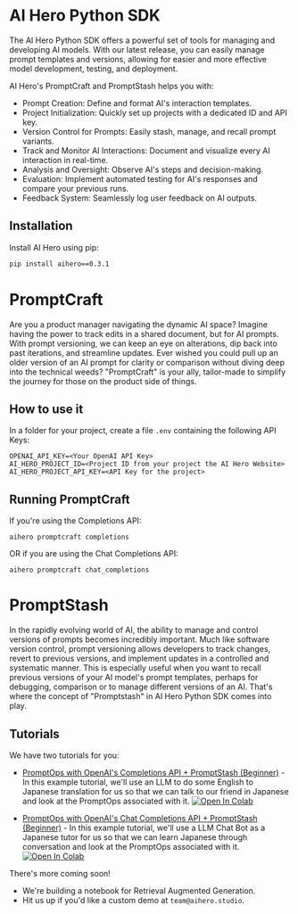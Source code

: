 # AI Hero Python SDK
The AI Hero Python SDK offers a powerful set of tools for managing and developing AI models. With our latest release, you can easily manage prompt templates and versions, allowing for easier and more effective model development, testing, and deployment.

AI Hero's PromptCraft and PromptStash helps you with:
- Prompt Creation: Define and format AI's interaction templates.
- Project Initialization: Quickly set up projects with a dedicated ID and API key.
- Version Control for Prompts: Easily stash, manage, and recall prompt variants.
- Track and Monitor AI Interactions: Document and visualize every AI interaction in real-time.
- Analysis and Oversight: Observe AI's steps and decision-making.
- Evaluation: Implement automated testing for AI's responses and compare your previous runs.
- Feedback System: Seamlessly log user feedback on AI outputs.

## Installation
Install AI Hero using pip:
```bash
pip install aihero==0.3.1
```

# PromptCraft
Are you a product manager navigating the dynamic AI space? Imagine having the power to track edits in a shared document, but for AI prompts. With prompt versioning, we can keep an eye on alterations, dip back into past iterations, and streamline updates. Ever wished you could pull up an older version of an AI prompt for clarity or comparison without diving deep into the technical weeds? "PromptCraft" is your ally, tailor-made to simplify the journey for those on the product side of things.

## How to use it
In a folder for your project, create a file `.env` containing the following API Keys:
```
OPENAI_API_KEY=<Your OpenAI API Key>
AI_HERO_PROJECT_ID=<Project ID from your project the AI Hero Website>
AI_HERO_PROJECT_API_KEY=<API Key for the project>
```

## Running PromptCraft
If you're using the Completions API:
```
aihero promptcraft completions
```

OR if you are using the Chat Completions API:
```
aihero promptcraft chat_completions
```
# PromptStash
In the rapidly evolving world of AI, the ability to manage and control versions of prompts becomes incredibly important. Much like software version control, prompt versioning allows developers to track changes, revert to previous versions, and implement updates in a controlled and systematic manner. This is especially useful when you want to recall previous versions of your AI model's prompt templates, perhaps for debugging, comparison or to manage different versions of an AI. That's where the concept of "Promptstash" in AI Hero Python SDK comes into play.

## Tutorials
We have two tutorials for you:
- [PromptOps with OpenAI's Completions API + PromptStash (Beginner)](examples/PromptOps_with_OpenAI_Completions_API_+_PromptStash_(Beginner).ipynb) - In this example tutorial, we'll use an LLM to do some English to Japanese translation for us so that we can talk to our friend in Japanese and look at the PromptOps associated with it. [![Open In Colab](https://colab.research.google.com/assets/colab-badge.svg)](https://colab.research.google.com/github/ai-hero/python-client-sdk/blob/main/examples/PromptOps_with_OpenAI_Completions_API_%2B_PromptStash_%28Beginner%29.ipynb)

- [PromptOps with OpenAI's Chat Completions API + PromptStash (Beginner)](examples/PromptOps_with_OpenAI_Chat_Completions_API_+_PromptStash_(Beginner).ipynb) - In this example tutorial, we'll use a LLM Chat Bot as a Japanese tutor for us so that we can learn Japanese through conversation and look at the PromptOps associated with it. [![Open In Colab](https://colab.research.google.com/assets/colab-badge.svg)](https://colab.research.google.com/github/ai-hero/python-client-sdk/blob/main/examples/PromptOps_with_OpenAI_Chat_Completions_API_%2B_PromptStash_%28Beginner%29.ipynb)

There's more coming soon!
- We're building a notebook for Retrieval Augmented Generation.
- Hit us up if you'd like a custom demo at `team@aihero.studio`.


